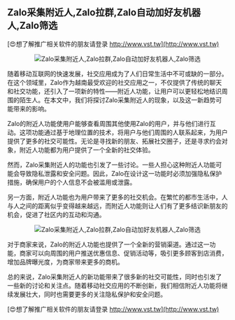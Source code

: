 ## **Zalo采集附近人,Zalo拉群,Zalo自动加好友机器人,Zalo筛选**

[😍想了解推广相关软件的朋友请登录 http://www.vst.tw](http://www.vst.tw)

 <center><img src="https://vst.tw/MP4/tuiguang/png/3.png" alt="Zalo采集附近人,Zalo拉群,Zalo自动加好友机器人,Zalo筛选"></center>

随着移动互联网的快速发展，社交应用成为了人们日常生活中不可或缺的一部分。在这个领域里，Zalo作为越南最受欢迎的社交应用之一，不仅提供了传统的聊天和社交功能，还引入了一项新的特性——附近人功能，让用户可以更轻松地结识周围的陌生人。在本文中，我们将探讨Zalo采集附近人的现象，以及这一新趋势可能带来的影响。

Zalo的附近人功能使用户能够查看周围其他使用Zalo的用户，并与他们进行互动。这项功能通过基于地理位置的技术，将用户与他们周围的人联系起来，为用户提供了更多的社交可能性。无论是寻找新的朋友、拓展社交圈子，还是寻求约会对象，附近人功能都为用户提供了一个全新的社交体验。

然而，Zalo采集附近人的功能也引发了一些讨论。一些人担心这种附近人功能可能会导致隐私泄露和安全问题。因此，Zalo在设计这一功能时必须加强隐私保护措施，确保用户的个人信息不会被滥用或泄露。

另一方面，附近人功能也为用户带来了更多的社交机会。在繁忙的都市生活中，人与人之间的距离似乎变得越来越远，而附近人功能则让人们有了更多结识新朋友的机会，促进了社区内的互动和沟通。

 <center><img src="https://vst.tw/MP4/tuiguang/png/7.png" alt="Zalo采集附近人,Zalo拉群,Zalo自动加好友机器人,Zalo筛选"></center>

对于商家来说，Zalo的附近人功能也提供了一个全新的营销渠道。通过这一功能，商家可以向周围的用户推送优惠信息、促销活动等，吸引更多顾客到店消费，增加品牌曝光度，为商家带来更多的商机。

总的来说，Zalo采集附近人的新功能带来了很多新的社交可能性，同时也引发了一些新的讨论和关注点。随着移动社交应用的不断创新，我们相信附近人功能将继续发展壮大，同时也需要更多的关注隐私保护和安全问题。

[😍想了解推广相关软件的朋友请登录 http://www.vst.tw](http://www.vst.tw)



